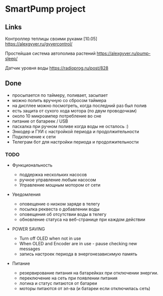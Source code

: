 
# SmartPump project



## Links
Контроллер теплицы своими руками [10.05]
https://alexgyver.ru/gyvercontrol/

Простейшая система автополива растений
https://alexgyver.ru/pump-sleep/

Датчик уровня воды
https://radioprog.ru/post/828


## Done
- просыпается по таймеру, поливает, засыпает
- можно полить вручную со сбросом таймера
- на дисплее можно посмотреть, когда последний раз был полив
- есть защита от сухого хода мотора (по двум проводочкам)
- около 10 микроампер потребление во сне
- питание от батареек / USB
- пасхалка при ручном поливе когда воды не осталось :)
- Энкодер и ГУИ с настройкой периода и продолжительности
- Подключение к сети
- Телеграм бот для настройки периода и продолжительности


### TODO

- Функциональность
    - поддержка нескольких насосов
    - ручное управление любым насосом
    - Управление мощным мотором от сети

- Уведомления
    - оповещение о низком заряде в телегу
    - посылка реквеста о добавлении воды
    - оповещения об отсутствии воды в телегу
    - обновление статуса на веб-странице при каждом действии

- POWER SAVING
    - Turn off OLED when not in use
    - When OLED and Encoder are in use - pause checking new messages
    - запись настроек периода в энергонезависимую память

- Питание
    - резервирование питания на батарейках при отключении энергии.
    - переключение на сеть при появлении питания
    - логика и статус питаются от батареи
    - моторы питаются от эл-ва (и батареи если отключилась сеть)
